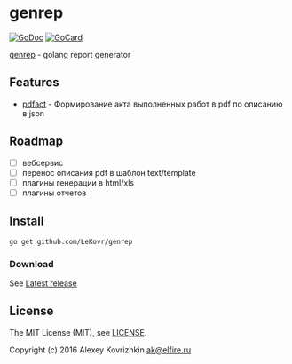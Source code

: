 
genrep
=======

[![GoDoc][1]][2]
[![GoCard][3]][4]

[1]: https://godoc.org/github.com/LeKovr/genrep?status.svg
[2]: https://godoc.org/github.com/LeKovr/genrep
[3]: https://goreportcard.com/badge/LeKovr/genrep
[4]: https://goreportcard.com/report/github.com/LeKovr/genrep

[genrep](https://github.com/LeKovr/genrep) - golang report generator

Features
--------
* [pdfact](cmd/pdfact) - Формирование акта выполненных работ в pdf по описанию в json

Roadmap
-------
* [ ] вебсервис
* [ ] перенос описания pdf в шаблон text/template
* [ ] плагины генерации в html/xls
* [ ] плагины отчетов

Install
-------

```
go get github.com/LeKovr/genrep
```

### Download

See [Latest release](https://github.com/LeKovr/genrep/releases/latest)

License
-------

The MIT License (MIT), see [LICENSE](LICENSE).

Copyright (c) 2016 Alexey Kovrizhkin ak@elfire.ru
